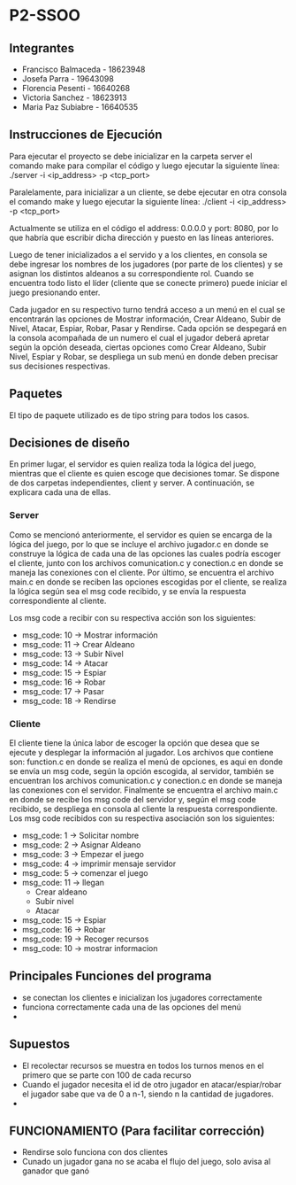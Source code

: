 # P2-SSOO

## Integrantes 
- Francisco Balmaceda - 18623948
- Josefa Parra - 19643098
- Florencia Pesenti - 16640268
- Victoria Sanchez - 18623913
- Maria Paz Subiabre - 16640535 

## Instrucciones de Ejecución
Para ejecutar el proyecto se debe inicializar en la carpeta server el comando make para compilar el código y luego ejecutar la siguiente línea:
./server -i <ip_address> -p <tcp_port>

Paralelamente, para inicializar a un cliente, se debe ejecutar en otra consola el comando make y luego ejecutar la siguiente línea:
./client -i <ip_address> -p <tcp_port>

Actualmente se utiliza en el código el address: 0.0.0.0 y port: 8080, por lo que habría que escribir dicha dirección y puesto en las líneas anteriores.

Luego de tener inicializados a el servido y a los clientes, en consola se debe ingresar los nombres de los jugadores (por parte de los clientes) y se asignan los distintos aldeanos a su correspondiente rol. Cuando se encuentra todo listo el líder (cliente que se conecte primero) puede iniciar el juego presionando enter.

Cada jugador en su respectivo turno tendrá acceso a un menú en el cual se encontrarán las opciones de Mostrar información, Crear Aldeano, Subir de Nivel, Atacar, Espiar, Robar, Pasar y Rendirse. Cada opción se despegará en la consola acompañada de un numero el cual el jugador deberá apretar según la opción deseada, ciertas opciones como Crear Aldeano, Subir Nivel, Espiar y Robar, se despliega un sub menú en donde deben precisar sus decisiones respectivas.

## Paquetes
El tipo de paquete utilizado es de tipo string para todos los casos.

## Decisiones de diseño
En primer lugar, el servidor es quien realiza toda la lógica del juego, mientras que el cliente es quien escoge que decisiones tomar. Se dispone de dos carpetas independientes, client y server. A continuación, se explicara cada una de ellas.

### Server
Como se mencionó anteriormente, el servidor es quien se encarga de la lógica del juego, por lo que se incluye el archivo jugador.c en donde se construye la lógica de cada una de las opciones las cuales podría escoger el cliente, junto con los archivos comunication.c y conection.c en donde se maneja las conexiones con el cliente.
Por último, se encuentra el archivo main.c en donde se reciben las opciones escogidas por el cliente, se realiza la lógica según sea el msg code recibido, y se envía la respuesta correspondiente al cliente.

Los msg code  a recibir con su respectiva acción son los siguientes:
- msg_code: 10 -> Mostrar información 
- msg_code: 11 -> Crear Aldeano
- msg_code: 13 -> Subir Nivel 
- msg_code: 14 -> Atacar
- msg_code: 15 -> Espiar
- msg_code: 16 -> Robar
- msg_code: 17 -> Pasar
- msg_code: 18 -> Rendirse

### Cliente
El cliente tiene la única labor de escoger la opción que desea que se ejecute y desplegar la información al jugador. Los archivos que contiene son: function.c en donde se realiza el menú de opciones, es aqui en donde se envía un msg code, según la opción escogida, al servidor, también se encuentran los archivos comunication.c y conection.c en donde se maneja las conexiones con el servidor. Finalmente se encuentra el archivo main.c en donde se recibe los msg code del servidor y, según el msg code recibido, se despliega en consola al cliente la respuesta correspondiente.
Los msg code recibidos con su respectiva asociación son los siguientes:

- msg_code: 1 -> Solicitar nombre
- msg_code: 2 -> Asignar Aldeano
- msg_code: 3 -> Empezar el juego
- msg_code: 4 -> imprimir mensaje servidor
- msg_code: 5 -> comenzar el juego
- msg_code: 11 -> llegan
    - Crear aldeano
    - Subir nivel
    - Atacar
- msg_code: 15 -> Espiar
- msg_code: 16 -> Robar
- msg_code: 19 -> Recoger recursos
- msg_code: 10 -> mostrar informacion

## Principales Funciones del programa
- se conectan los clientes e inicializan los jugadores correctamente
- funciona correctamente cada una de las opciones del menú
-
## Supuestos
- El recolectar recursos se muestra en todos los turnos menos en el primero que se parte con 100 de cada recurso
- Cuando el jugador necesita el id de otro jugador en atacar/espiar/robar el jugador sabe que va de 0 a n-1, siendo n la cantidad de jugadores.
-
## FUNCIONAMIENTO (Para facilitar corrección)
- Rendirse solo funciona con dos clientes
- Cunado un jugador gana no se acaba el flujo del juego, solo avisa al ganador que ganó


